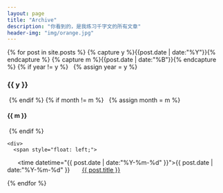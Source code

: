 ```yaml
---
layout: page
title: "Archive"
description: "你看到的，是我练习千字文的所有文章"
header-img: "img/orange.jpg"
---
```


<div>
{% for post in site.posts %}
  {% capture y %}{{post.date | date:"%Y"}}{% endcapture %}
  {% capture m %}{{post.date | date:"%B"}}{% endcapture %}
  {% if year != y %}
   {% assign year = y %}
   <h3 href="#{{ y }}"><a id="{{ y }}">{{ y }}</a></h3>
  {% endif %}
  {% if month != m %}
   {% assign month = m %}
   <h4 href="#{{ m }}"><a id="{{ m }}">{{ m }}</a></h4>
  {% endif %}

    <div>
      <span style="float: left;">
        <time datetime="{{ post.date | date:"%Y-%m-%d" }}">{{ post.date | date:"%Y-%m-%d" }}</time>
        <a href="{{ post.url }}" title="{{ post.title }}">{{ post.title }}</a>
      </span>
    </div>
    <div style="clear: both;"></div>
{% endfor %}
</div>
